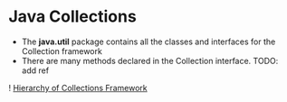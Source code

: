 
# Java Collections

- The **java.util** package contains all the classes and interfaces for the Collection framework
- There are many methods declared in the Collection interface. TODO: add ref

! [Hierarchy of Collections Framework](https://github.com/monika-sivamoorthy/java-codes/blob/797a8952accf50bbbad0c3059d7e112244e970cb/src/main/java/com/javacodes/programs/collections/README.md)


